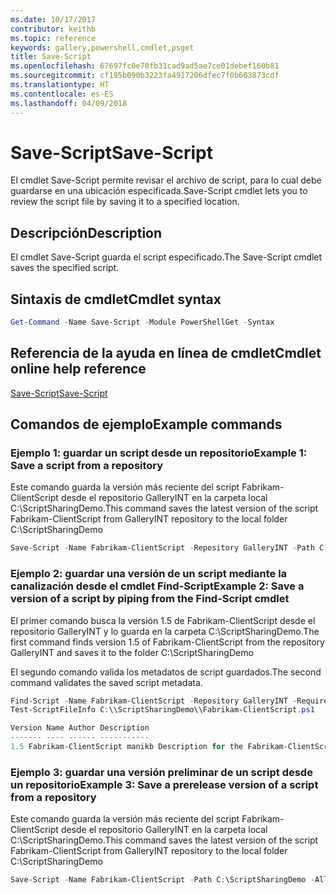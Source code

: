 ```yaml
---
ms.date: 10/17/2017
contributor: keithb
ms.topic: reference
keywords: gallery,powershell,cmdlet,psget
title: Save-Script
ms.openlocfilehash: 67697fc0e70fb31cad9ad5ae7ce01debef160b81
ms.sourcegitcommit: cf195b090b3223fa4917206dfec7f0b603873cdf
ms.translationtype: HT
ms.contentlocale: es-ES
ms.lasthandoff: 04/09/2018
---
```

# <a name="save-script"></a><span data-ttu-id="6db27-103">Save-Script</span><span class="sxs-lookup"><span data-stu-id="6db27-103">Save-Script</span></span>

<span data-ttu-id="6db27-104">El cmdlet Save-Script permite revisar el archivo de script, para lo cual debe guardarse en una ubicación especificada.</span><span class="sxs-lookup"><span data-stu-id="6db27-104">Save-Script cmdlet lets you to review the script file by saving it to a specified location.</span></span>

## <a name="description"></a><span data-ttu-id="6db27-105">Descripción</span><span class="sxs-lookup"><span data-stu-id="6db27-105">Description</span></span>

<span data-ttu-id="6db27-106">El cmdlet Save-Script guarda el script especificado.</span><span class="sxs-lookup"><span data-stu-id="6db27-106">The Save-Script cmdlet saves the specified script.</span></span>

## <a name="cmdlet-syntax"></a><span data-ttu-id="6db27-107">Sintaxis de cmdlet</span><span class="sxs-lookup"><span data-stu-id="6db27-107">Cmdlet syntax</span></span>

```powershell
Get-Command -Name Save-Script -Module PowerShellGet -Syntax
```
## <a name="cmdlet-online-help-reference"></a><span data-ttu-id="6db27-108">Referencia de la ayuda en línea de cmdlet</span><span class="sxs-lookup"><span data-stu-id="6db27-108">Cmdlet online help reference</span></span>

[<span data-ttu-id="6db27-109">Save-Script</span><span class="sxs-lookup"><span data-stu-id="6db27-109">Save-Script</span></span>](http://go.microsoft.com/fwlink/?LinkId=619786)

## <a name="example-commands"></a><span data-ttu-id="6db27-110">Comandos de ejemplo</span><span class="sxs-lookup"><span data-stu-id="6db27-110">Example commands</span></span>

### <a name="example-1-save-a-script-from-a-repository"></a><span data-ttu-id="6db27-111">Ejemplo 1: guardar un script desde un repositorio</span><span class="sxs-lookup"><span data-stu-id="6db27-111">Example 1: Save a script from a repository</span></span>
<span data-ttu-id="6db27-112">Este comando guarda la versión más reciente del script Fabrikam-ClientScript desde el repositorio GalleryINT en la carpeta local C:\ScriptSharingDemo.</span><span class="sxs-lookup"><span data-stu-id="6db27-112">This command saves the latest version of the script Fabrikam-ClientScript from GalleryINT repository to the local folder C:\ScriptSharingDemo</span></span>

```powershell
Save-Script -Name Fabrikam-ClientScript -Repository GalleryINT -Path C:\ScriptSharingDemo
```

### <a name="example-2-save-a-version-of-a-script-by-piping-from-the-find-script-cmdlet"></a><span data-ttu-id="6db27-113">Ejemplo 2: guardar una versión de un script mediante la canalización desde el cmdlet Find-Script</span><span class="sxs-lookup"><span data-stu-id="6db27-113">Example 2: Save a version of a script by piping from the Find-Script cmdlet</span></span>

<span data-ttu-id="6db27-114">El primer comando busca la versión 1.5 de Fabrikam-ClientScript desde el repositorio GalleryINT y lo guarda en la carpeta C:\ScriptSharingDemo.</span><span class="sxs-lookup"><span data-stu-id="6db27-114">The first command finds version 1.5 of Fabrikam-ClientScript from the repository GalleryINT and saves it to the folder C:\ScriptSharingDemo</span></span>

<span data-ttu-id="6db27-115">El segundo comando valida los metadatos de script guardados.</span><span class="sxs-lookup"><span data-stu-id="6db27-115">The second command validates the saved script metadata.</span></span>

```powershell
Find-Script -Name Fabrikam-ClientScript -Repository GalleryINT -RequiredVersion 1.5 | Save-Script -Path C:\\ScriptSharingDemo
Test-ScriptFileInfo C:\\ScriptSharingDemo\\Fabrikam-ClientScript.ps1

Version Name Author Description
------- ---- ------ -----------
1.5 Fabrikam-ClientScript manikb Description for the Fabrikam-ClientScript script
```

### <a name="example-3-save-a-prerelease-version-of-a-script-from-a-repository"></a><span data-ttu-id="6db27-116">Ejemplo 3: guardar una versión preliminar de un script desde un repositorio</span><span class="sxs-lookup"><span data-stu-id="6db27-116">Example 3: Save a prerelease version of a script from a repository</span></span>
<span data-ttu-id="6db27-117">Este comando guarda la versión más reciente del script Fabrikam-ClientScript desde el repositorio GalleryINT en la carpeta local C:\ScriptSharingDemo.</span><span class="sxs-lookup"><span data-stu-id="6db27-117">This command saves the latest version of the script Fabrikam-ClientScript from GalleryINT repository to the local folder C:\ScriptSharingDemo</span></span>

```powershell
Save-Script -Name Fabrikam-ClientScript -Path C:\ScriptSharingDemo -AllowPrerelease
```